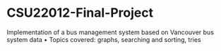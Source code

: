 # CSU22012-Final-Project
Implementation of a bus management system based on Vancouver bus system data • Topics covered: graphs, searching and sorting, tries
